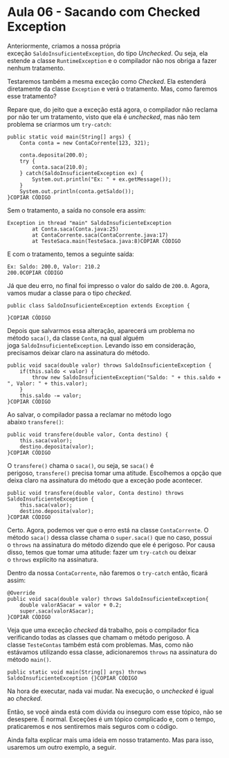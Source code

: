 # Aula 06 - Sacando com Checked Exception

Anteriormente, criamos a nossa própria exceção `SaldoInsuficienteException`, do tipo *Unchecked*. Ou seja, ela estende a classe `RuntimeException` e o compilador não nos obriga a fazer nenhum tratamento.

Testaremos também a mesma exceção como *Checked*. Ela estenderá diretamente da classe `Exception` e verá o tratamento. Mas, como faremos esse tratamento?

Repare que, do jeito que a exceção está agora, o compilador não reclama por não ter um tratamento, visto que ela é *unchecked*, mas não tem problema se criarmos um `try-catch`:

```
public static void main(String[] args) {
    Conta conta = new ContaCorrente(123, 321);

    conta.deposita(200.0);
    try {
        conta.saca(210.0);
    } catch(SaldoInsuficienteException ex) {
        System.out.println("Ex: " + ex.getMessage());
    }
    System.out.println(conta.getSaldo());
}COPIAR CÓDIGO
```

Sem o tratamento, a saída no console era assim:

```
Exception in thread "main" SaldoInsuficienteException
        at Conta.saca(Conta.java:25)
        at ContaCorrente.saca(ContaCorrente.java:17)
        at TesteSaca.main(TesteSaca.java:8)COPIAR CÓDIGO
```

E com o tratamento, temos a seguinte saída:

```
Ex: Saldo: 200.0, Valor: 210.2
200.0COPIAR CÓDIGO
```

Já que deu erro, no final foi impresso o valor do saldo de `200.0`. Agora, vamos mudar a classe para o tipo *checked*.

```
public class SaldoInsuficienteException extends Exception {

}COPIAR CÓDIGO
```

Depois que salvarmos essa alteração, aparecerá um problema no método `saca()`, da classe `Conta`, na qual alguém joga `SaldoInsuficienteException`. Levando isso em consideração, precisamos deixar claro na assinatura do método.

```
public void saca(double valor) throws SaldoInsuficienteException {
    if(this.saldo < valor) {
        throw new SaldoInsuficienteException("Saldo: " + this.saldo + ", Valor: " + this.valor);
    }
    this.saldo -= valor;
}COPIAR CÓDIGO
```

Ao salvar, o compilador passa a reclamar no método logo abaixo `transfere()`:

```
public void transfere(double valor, Conta destino) {
    this.saca(valor);
    destino.deposita(valor);
}COPIAR CÓDIGO
```

O `transfere()` chama o `saca()`, ou seja, se `saca()` é perigoso, `transfere()` precisa tomar uma atitude. Escolhemos a opção que deixa claro na assinatura do método que a exceção pode acontecer.

```
public void transfere(double valor, Conta destino) throws SaldoInsuficienteException {
    this.saca(valor);
    destino.deposita(valor);
}COPIAR CÓDIGO
```

Certo. Agora, podemos ver que o erro está na classe `ContaCorrente`. O método `saca()` dessa classe chama o `super.saca()` que no caso, possui o `throws` na assinatura do método dizendo que ele é perigoso. Por causa disso, temos que tomar uma atitude: fazer um `try-catch` ou deixar o `throws` explícito na assinatura.

Dentro da nossa `ContaCorrente`, não faremos o `try-catch` então, ficará assim:

```
@Override
public void saca(double valor) throws SaldoInsuficienteException{
    double valorASacar = valor + 0.2;
    super.saca(valorASacar);
}COPIAR CÓDIGO
```

Veja que uma exceção *checked* dá trabalho, pois o compilador fica verificando todas as classes que chamam o método perigoso. A classe `TesteContas` também está com problemas. Mas, como não estávamos utilizando essa classe, adicionaremos `throws` na assinatura do método `main()`.

```
public static void main(String[] args) throws SaldoInsuficienteException {}COPIAR CÓDIGO
```

Na hora de executar, nada vai mudar. Na execução, o *unchecked* é igual ao *checked*.

Então, se você ainda está com dúvida ou inseguro com esse tópico, não se desespere. É normal. Exceções é um tópico complicado e, com o tempo, praticaremos e nos sentiremos mais seguros com o código.

Ainda falta explicar mais uma ideia em nosso tratamento. Mas para isso, usaremos um outro exemplo, a seguir.
